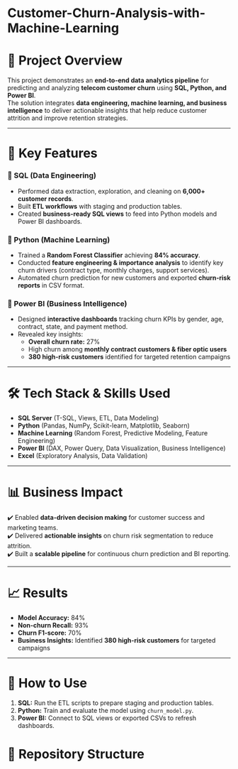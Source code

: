 # Customer-Churn-Analysis-with-Machine-Learning

# 📌 Project Overview

This project demonstrates an **end-to-end data analytics pipeline** for predicting and analyzing **telecom customer churn** using **SQL, Python, and Power BI**.  
The solution integrates **data engineering, machine learning, and business intelligence** to deliver actionable insights that help reduce customer attrition and improve retention strategies.

---

# 🚀 Key Features

### 🔹 SQL (Data Engineering)
- Performed data extraction, exploration, and cleaning on **6,000+ customer records**.  
- Built **ETL workflows** with staging and production tables.  
- Created **business-ready SQL views** to feed into Python models and Power BI dashboards.  

### 🔹 Python (Machine Learning)
- Trained a **Random Forest Classifier** achieving **84% accuracy**.  
- Conducted **feature engineering & importance analysis** to identify key churn drivers (contract type, monthly charges, support services).  
- Automated churn prediction for new customers and exported **churn-risk reports** in CSV format.  

### 🔹 Power BI (Business Intelligence)
- Designed **interactive dashboards** tracking churn KPIs by gender, age, contract, state, and payment method.  
- Revealed key insights:  
  - **Overall churn rate:** 27%  
  - High churn among **monthly contract customers & fiber optic users**  
  - **380 high-risk customers** identified for targeted retention campaigns  

---

# 🛠️ Tech Stack & Skills Used

- **SQL Server** (T-SQL, Views, ETL, Data Modeling)  
- **Python** (Pandas, NumPy, Scikit-learn, Matplotlib, Seaborn)  
- **Machine Learning** (Random Forest, Predictive Modeling, Feature Engineering)  
- **Power BI** (DAX, Power Query, Data Visualization, Business Intelligence)  
- **Excel** (Exploratory Analysis, Data Validation)  

---

# 📊 Business Impact

✔️ Enabled **data-driven decision making** for customer success and marketing teams.  
✔️ Delivered **actionable insights** on churn risk segmentation to reduce attrition.  
✔️ Built a **scalable pipeline** for continuous churn prediction and BI reporting.  

---
# 📈 Results

- **Model Accuracy:** 84%  
- **Non-churn Recall:** 93%  
- **Churn F1-score:** 70%  
- **Business Insights:** Identified **380 high-risk customers** for targeted campaigns  

---

# 🔗 How to Use

1. **SQL:** Run the ETL scripts to prepare staging and production tables.  
2. **Python:** Train and evaluate the model using `churn_model.py`.  
3. **Power BI:** Connect to SQL views or exported CSVs to refresh dashboards.  
# 📂 Repository Structure

